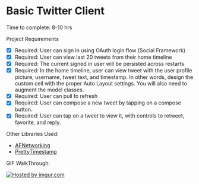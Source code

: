 Basic Twitter Client
=======================
Time to complete: 8-10 hrs

Project Requirements
* [x] Required:  User can sign in using OAuth login flow (Social Framework)
* [x] Required:  User can view last 20 tweets from their home timeline
* [x] Required:  The current signed in user will be persisted across restarts
* [x] Required:  In the home timeline, user can view tweet with the user profile picture, username, tweet text, and timestamp. In other words, design the custom cell with the proper Auto Layout settings. You will also need to augment the model classes.
* [x] Required:  User can pull to refresh
* [x] Required:  User can compose a new tweet by tapping on a compose button.
* [x] Required:  User can tap on a tweet to view it, with controls to retweet, favorite, and reply.

Other Libraries Used:
* [AFNetworking](https://github.com/AFNetworking/AFNetworking)
* [PrettyTimestamp](https://github.com/jonhocking/PrettyTimestamp)

GIF WalkThrough:

<a href="http://imgur.com/R8ATwLU"><img src="http://i.imgur.com/R8ATwLU.gif" title="Hosted by imgur.com" /></a>
